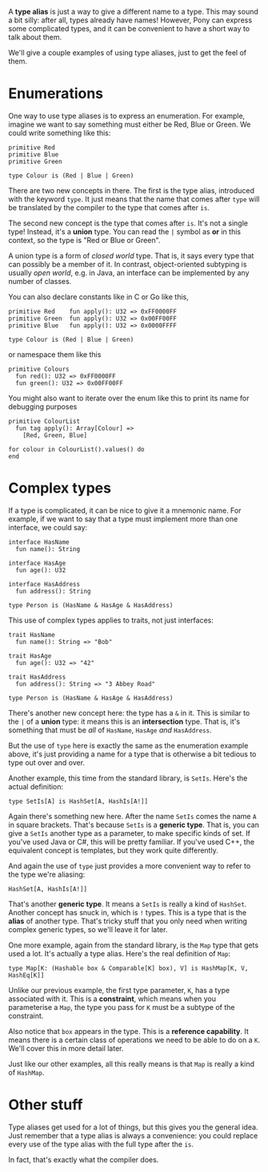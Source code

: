A __type alias__ is just a way to give a different name to a type. This may 
sound a bit silly: after all, types already have names! However, Pony can 
express some complicated types, and it can be convenient to have a short way to 
talk about them.

We'll give a couple examples of using type aliases, just to get the feel of 
them.

# Enumerations

One way to use type aliases is to express an enumeration. For example, imagine 
we want to say something must either be Red, Blue or Green. We could write 
something like this:

```pony
primitive Red
primitive Blue
primitive Green

type Colour is (Red | Blue | Green)
```

There are two new concepts in there. The first is the type alias, introduced 
with the keyword `type`. It just means that the name that comes after `type` 
will be translated by the compiler to the type that comes after `is`.

The second new concept is the type that comes after `is`. It's not a single 
type! Instead, it's a __union__ type. You can read the `|` symbol as __or__ in 
this context, so the type is "Red or Blue or Green".

A union type is a form of _closed world_ type. That is, it says every type that 
can possibly be a member of it. In contrast, object-oriented subtyping is 
usually _open world_, e.g. in Java, an interface can be implemented by any 
number of classes.

You can also declare constants like in C or Go like this,
```pony
primitive Red    fun apply(): U32 => 0xFF0000FF
primitive Green  fun apply(): U32 => 0x00FF00FF
primitive Blue   fun apply(): U32 => 0x0000FFFF

type Colour is (Red | Blue | Green)
```

or namespace them like this
```pony
primitive Colours
  fun red(): U32 => 0xFF0000FF
  fun green(): U32 => 0x00FF00FF
```

You might also want to iterate over the enum like this to print its name for 
debugging purposes
```pony
primitive ColourList
  fun tag apply(): Array[Colour] =>
    [Red, Green, Blue]

for colour in ColourList().values() do
end
```

# Complex types

If a type is complicated, it can be nice to give it a mnemonic name. For 
example, if we want to say that a type must implement more than one interface, 
we could say:

```pony
interface HasName
  fun name(): String

interface HasAge
  fun age(): U32

interface HasAddress
  fun address(): String

type Person is (HasName & HasAge & HasAddress)
```

This use of complex types applies to traits, not just interfaces:

```pony
trait HasName
  fun name(): String => "Bob"

trait HasAge
  fun age(): U32 => "42"

trait HasAddress
  fun address(): String => "3 Abbey Road"

type Person is (HasName & HasAge & HasAddress)
```

There's another new concept here: the type has a `&` in it. This is similar to 
the `|` of a __union__ type: it means this is an __intersection__ type. That 
is, it's something that must be _all_ of `HasName`, `HasAge` _and_ `HasAddress`.

But the use of `type` here is exactly the same as the enumeration example 
above, it's just providing a name for a type that is otherwise a bit tedious to 
type out over and over.

Another example, this time from the standard library, is `SetIs`. Here's the 
actual definition:

```pony
type SetIs[A] is HashSet[A, HashIs[A!]]
```

Again there's something new here. After the name `SetIs` comes the name `A` in 
square brackets. That's because `SetIs` is a __generic type__. That is, you can 
give a `SetIs` another type as a parameter, to make specific kinds of set. If 
you've used Java or C#, this will be pretty familiar. If you've used C++, the 
equivalent concept is templates, but they work quite differently.

And again the use of `type` just provides a more convenient way to refer to the 
type we're aliasing:

```pony
HashSet[A, HashIs[A!]]
```

That's another __generic type__. It means a `SetIs` is really a kind of 
`HashSet`. Another concept has snuck in, which is `!` types. This is a type 
that is the __alias__ of another type. That's tricky stuff that you only need 
when writing complex generic types, so we'll leave it for later.

One more example, again from the standard library, is the `Map` type that gets 
used a lot. It's actually a type alias. Here's the real definition of `Map`:

```pony
type Map[K: (Hashable box & Comparable[K] box), V] is HashMap[K, V, HashEq[K]]
```

Unlike our previous example, the first type parameter, `K`, has a type 
associated with it. This is a __constraint__, which means when you parameterise 
a `Map`, the type you pass for `K` must be a subtype of the constraint.

Also notice that `box` appears in the type. This is a __reference capability__. 
It means there is a certain class of operations we need to be able to do on a 
`K`. We'll cover this in more detail later.

Just like our other examples, all this really means is that `Map` is really a 
kind of `HashMap`.

# Other stuff

Type aliases get used for a lot of things, but this gives you the general idea. 
Just remember that a type alias is always a convenience: you could replace 
every use of the type alias with the full type after the `is`.

In fact, that's exactly what the compiler does.
